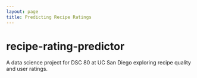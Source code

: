 ```yaml
---
layout: page
title: Predicting Recipe Ratings
---
```


# recipe-rating-predictor

A data science project for DSC 80 at UC San Diego exploring recipe quality and user ratings.
